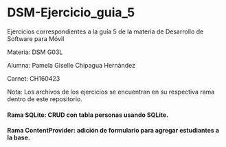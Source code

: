 # DSM-Ejercicio_guia_5
Ejercicios correspondientes a la guía 5 de la materia de Desarrollo de Software para Móvil 

Materia: DSM G03L

Alumna: Pamela Giselle Chipagua Hernández

Carnet: CH160423

Nota: Los archivos de los ejercicios se encuentran en su respectiva rama dentro de este repositorio.

#### Rama SQLite: CRUD con tabla personas usando SQLite.

#### Rama ContentProvider: adición de formulario para agregar estudiantes a la base.

